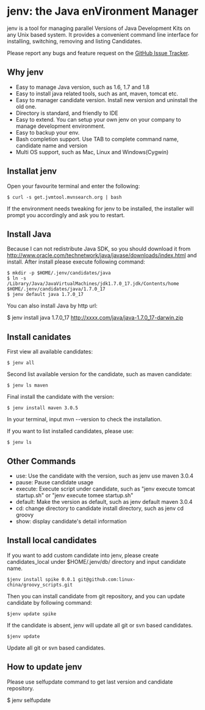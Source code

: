 jenv: the Java enVironment Manager
=======================================
jenv is a tool for managing parallel Versions of Java Development Kits on any Unix based system.
It provides a convenient command line interface for installing, switching, removing and listing Candidates.

Please report any bugs and feature request on the [GitHub Issue Tracker](https://github.com/linux-china/jenv/issues).

## Why jenv
   * Easy to manage Java version, such as 1.6, 1.7 and 1.8
   * Easy to install java related tools, such as ant, maven, tomcat etc.
   * Easy to manager candidate version. Install new version and uninstall the old one.
   * Directory is standard, and friendly to IDE
   * Easy to extend. You can setup your own jenv on your company to manage development environment.
   * Easy to backup your env.
   * Bash completion support. Use TAB to complete command name, candidate name and version
   * Multi OS support, such as Mac, Linux and Windows(Cygwin)

## Installat jenv

Open your favourite terminal and enter the following:

    $ curl -s get.jvmtool.mvnsearch.org | bash

If the environment needs tweaking for jenv to be installed, the installer will prompt you accordingly and ask you to restart.

## Install Java
Because I can not redistribute Java SDK, so you should download it from http://www.oracle.com/technetwork/java/javase/downloads/index.html
and install. After install please execute following command:

    $ mkdir -p $HOME/.jenv/candidates/java
    $ ln -s /Library/Java/JavaVirtualMachines/jdk1.7.0_17.jdk/Contents/home $HOME/.jenv/candidates/java/1.7.0_17
    $ jenv default java 1.7.0_17

You can also install Java by http url:

   $ jenv install java 1.7.0_17  http://xxxx.com/java/java-1.7.0_17-darwin.zip

## Install canidates

First view all available candidates:

    $ jenv all

Second list available version for the candidate, such as maven candidate:

    $ jenv ls maven

Final install the candidate with the version:

    $ jenv install maven 3.0.5
In your terminal, input mvn --version to check the installation.

If you want to list installed candidates, please use:

    $ jenv ls

## Other Commands
  * use: Use the candidate with the version, such as jenv use maven 3.0.4
  * pause: Pause candidate usage
  * execute: Execute script under candidate, such as "jenv execute tomcat startup.sh" or "jenv execute tomee startup.sh"
  * default: Make the version as default, such as jenv default maven 3.0.4
  * cd: change directory to candidate install directory, such as jenv cd groovy
  * show: display candidate's detail information

## Install local candidates
If you want to add custom candidate into jenv, please create candidates_local under $HOME/.jenv/db/ directory and input candidate name.

    $jenv install spike 0.0.1 git@github.com:linux-china/groovy_scripts.git
Then you can install candidate from git repository, and you can update candidate by following command:

    $jenv update spike
If the candidate is absent, jenv will update all git or svn based candidates.

    $jenv update
Update all git or svn based candidates.

## How to update jenv
Please use selfupdate command to get last version and candidate repository.

   $ jenv selfupdate